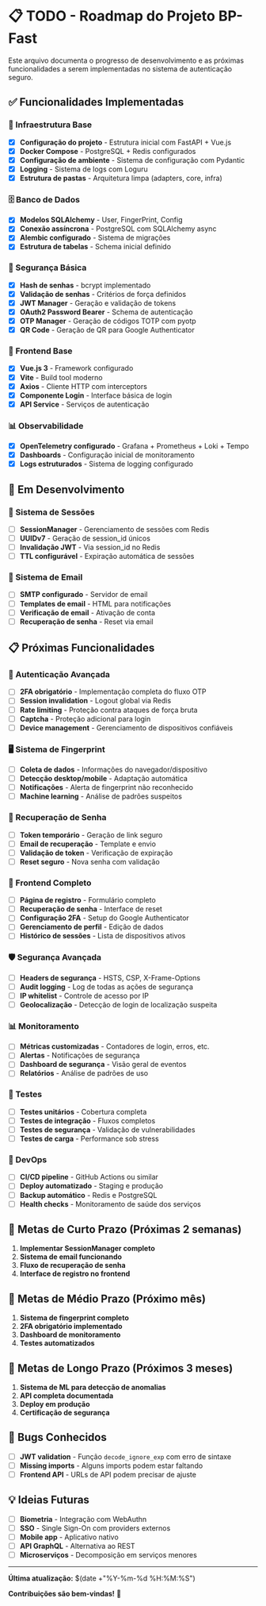 # 📋 TODO - Roadmap do Projeto BP-Fast

Este arquivo documenta o progresso de desenvolvimento e as próximas funcionalidades a serem implementadas no sistema de autenticação seguro.

## ✅ Funcionalidades Implementadas

### 🔧 Infraestrutura Base
- [x] **Configuração do projeto** - Estrutura inicial com FastAPI + Vue.js
- [x] **Docker Compose** - PostgreSQL + Redis configurados
- [x] **Configuração de ambiente** - Sistema de configuração com Pydantic
- [x] **Logging** - Sistema de logs com Loguru
- [x] **Estrutura de pastas** - Arquitetura limpa (adapters, core, infra)

### 🗄️ Banco de Dados
- [x] **Modelos SQLAlchemy** - User, FingerPrint, Config
- [x] **Conexão assíncrona** - PostgreSQL com SQLAlchemy async
- [x] **Alembic configurado** - Sistema de migrações
- [x] **Estrutura de tabelas** - Schema inicial definido

### 🔐 Segurança Básica
- [x] **Hash de senhas** - bcrypt implementado
- [x] **Validação de senhas** - Critérios de força definidos
- [x] **JWT Manager** - Geração e validação de tokens
- [x] **OAuth2 Password Bearer** - Schema de autenticação
- [x] **OTP Manager** - Geração de códigos TOTP com pyotp
- [x] **QR Code** - Geração de QR para Google Authenticator

### 🎨 Frontend Base
- [x] **Vue.js 3** - Framework configurado
- [x] **Vite** - Build tool moderno
- [x] **Axios** - Cliente HTTP com interceptors
- [x] **Componente Login** - Interface básica de login
- [x] **API Service** - Serviços de autenticação

### 📊 Observabilidade
- [x] **OpenTelemetry configurado** - Grafana + Prometheus + Loki + Tempo
- [x] **Dashboards** - Configuração inicial de monitoramento
- [x] **Logs estruturados** - Sistema de logging configurado

## 🚧 Em Desenvolvimento

### 🔄 Sistema de Sessões
- [ ] **SessionManager** - Gerenciamento de sessões com Redis
- [ ] **UUIDv7** - Geração de session_id únicos
- [ ] **Invalidação JWT** - Via session_id no Redis
- [ ] **TTL configurável** - Expiração automática de sessões

### 📧 Sistema de Email
- [ ] **SMTP configurado** - Servidor de email
- [ ] **Templates de email** - HTML para notificações
- [ ] **Verificação de email** - Ativação de conta
- [ ] **Recuperação de senha** - Reset via email

## 📋 Próximas Funcionalidades

### 🔐 Autenticação Avançada
- [ ] **2FA obrigatório** - Implementação completa do fluxo OTP
- [ ] **Session invalidation** - Logout global via Redis
- [ ] **Rate limiting** - Proteção contra ataques de força bruta
- [ ] **Captcha** - Proteção adicional para login
- [ ] **Device management** - Gerenciamento de dispositivos confiáveis

### 🖥️ Sistema de Fingerprint
- [ ] **Coleta de dados** - Informações do navegador/dispositivo
- [ ] **Detecção desktop/mobile** - Adaptação automática
- [ ] **Notificações** - Alerta de fingerprint não reconhecido
- [ ] **Machine learning** - Análise de padrões suspeitos

### 🔄 Recuperação de Senha
- [ ] **Token temporário** - Geração de link seguro
- [ ] **Email de recuperação** - Template e envio
- [ ] **Validação de token** - Verificação de expiração
- [ ] **Reset seguro** - Nova senha com validação

### 📱 Frontend Completo
- [ ] **Página de registro** - Formulário completo
- [ ] **Recuperação de senha** - Interface de reset
- [ ] **Configuração 2FA** - Setup do Google Authenticator
- [ ] **Gerenciamento de perfil** - Edição de dados
- [ ] **Histórico de sessões** - Lista de dispositivos ativos

### 🛡️ Segurança Avançada
- [ ] **Headers de segurança** - HSTS, CSP, X-Frame-Options
- [ ] **Audit logging** - Log de todas as ações de segurança
- [ ] **IP whitelist** - Controle de acesso por IP
- [ ] **Geolocalização** - Detecção de login de localização suspeita

### 📊 Monitoramento
- [ ] **Métricas customizadas** - Contadores de login, erros, etc.
- [ ] **Alertas** - Notificações de segurança
- [ ] **Dashboard de segurança** - Visão geral de eventos
- [ ] **Relatórios** - Análise de padrões de uso

### 🧪 Testes
- [ ] **Testes unitários** - Cobertura completa
- [ ] **Testes de integração** - Fluxos completos
- [ ] **Testes de segurança** - Validação de vulnerabilidades
- [ ] **Testes de carga** - Performance sob stress

### 🚀 DevOps
- [ ] **CI/CD pipeline** - GitHub Actions ou similar
- [ ] **Deploy automatizado** - Staging e produção
- [ ] **Backup automático** - Redis e PostgreSQL
- [ ] **Health checks** - Monitoramento de saúde dos serviços

## 🎯 Metas de Curto Prazo (Próximas 2 semanas)

1. **Implementar SessionManager completo**
2. **Sistema de email funcionando**
3. **Fluxo de recuperação de senha**
4. **Interface de registro no frontend**

## 🎯 Metas de Médio Prazo (Próximo mês)

1. **Sistema de fingerprint completo**
2. **2FA obrigatório implementado**
3. **Dashboard de monitoramento**
4. **Testes automatizados**

## 🎯 Metas de Longo Prazo (Próximos 3 meses)

1. **Sistema de ML para detecção de anomalias**
2. **API completa documentada**
3. **Deploy em produção**
4. **Certificação de segurança**

## 🐛 Bugs Conhecidos

- [ ] **JWT validation** - Função `decode_ignore_exp` com erro de sintaxe
- [ ] **Missing imports** - Alguns imports podem estar faltando
- [ ] **Frontend API** - URLs de API podem precisar de ajuste

## 💡 Ideias Futuras

- [ ] **Biometria** - Integração com WebAuthn
- [ ] **SSO** - Single Sign-On com providers externos
- [ ] **Mobile app** - Aplicativo nativo
- [ ] **API GraphQL** - Alternativa ao REST
- [ ] **Microserviços** - Decomposição em serviços menores

---

**Última atualização:** $(date +"%Y-%m-%d %H:%M:%S")

**Contribuições são bem-vindas!** 🚀
